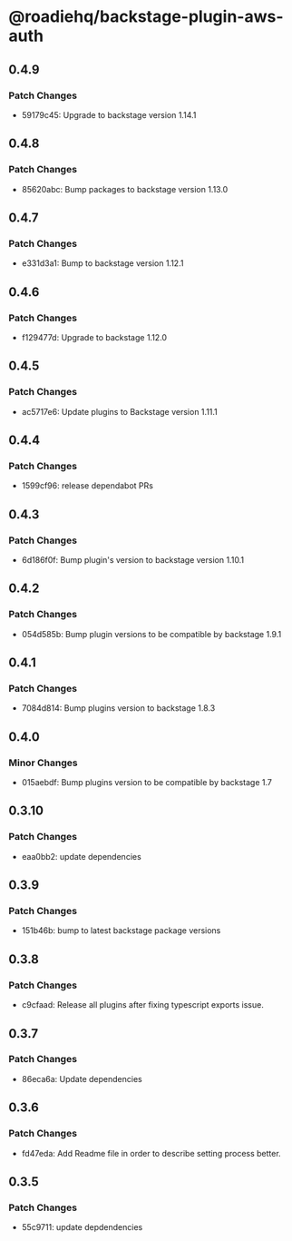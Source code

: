 # @roadiehq/backstage-plugin-aws-auth

## 0.4.9

### Patch Changes

- 59179c45: Upgrade to backstage version 1.14.1

## 0.4.8

### Patch Changes

- 85620abc: Bump packages to backstage version 1.13.0

## 0.4.7

### Patch Changes

- e331d3a1: Bump to backstage version 1.12.1

## 0.4.6

### Patch Changes

- f129477d: Upgrade to backstage 1.12.0

## 0.4.5

### Patch Changes

- ac5717e6: Update plugins to Backstage version 1.11.1

## 0.4.4

### Patch Changes

- 1599cf96: release dependabot PRs

## 0.4.3

### Patch Changes

- 6d186f0f: Bump plugin's version to backstage version 1.10.1

## 0.4.2

### Patch Changes

- 054d585b: Bump plugin versions to be compatible by backstage 1.9.1

## 0.4.1

### Patch Changes

- 7084d814: Bump plugins version to backstage 1.8.3

## 0.4.0

### Minor Changes

- 015aebdf: Bump plugins version to be compatible by backstage 1.7

## 0.3.10

### Patch Changes

- eaa0bb2: update dependencies

## 0.3.9

### Patch Changes

- 151b46b: bump to latest backstage package versions

## 0.3.8

### Patch Changes

- c9cfaad: Release all plugins after fixing typescript exports issue.

## 0.3.7

### Patch Changes

- 86eca6a: Update dependencies

## 0.3.6

### Patch Changes

- fd47eda: Add Readme file in order to describe setting process better.

## 0.3.5

### Patch Changes

- 55c9711: update depdendencies
